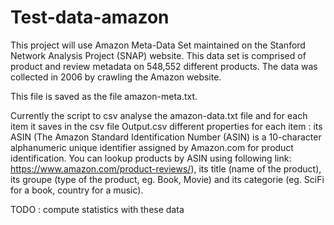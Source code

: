 # Test-data-amazon

This project will use Amazon Meta-Data Set maintained on the Stanford Network Analysis Project (SNAP) website. This data set is comprised of product and review metadata on 548,552 different products. The data was collected in 2006 by crawling the Amazon website.

This file is saved as the file amazon-meta.txt.

Currently the script to csv analyse the amazon-data.txt file and for each item it saves in the csv file Output.csv different properties for each item : its ASIN (The Amazon Standard Identification Number (ASIN) is a 10-character alphanumeric unique identifier assigned by Amazon.com for product identification. You can lookup products by ASIN using following link: https://www.amazon.com/product-reviews/<ASIN>), its title (name of the product), its groupe (type of the product, eg. Book, Movie) and its categorie (eg. SciFi for a book, country for a music).

TODO : compute statistics with these data
